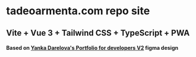 # tadeoarmenta.com repo site
## Vite + Vue 3 + Tailwind CSS + TypeScript + PWA
#### Based on [Yanka Darelova's Portfolio for developers V2]("https://www.behance.net/gallery/142207047/Portfolio-Concept-V2/modules/803383019") figma design
